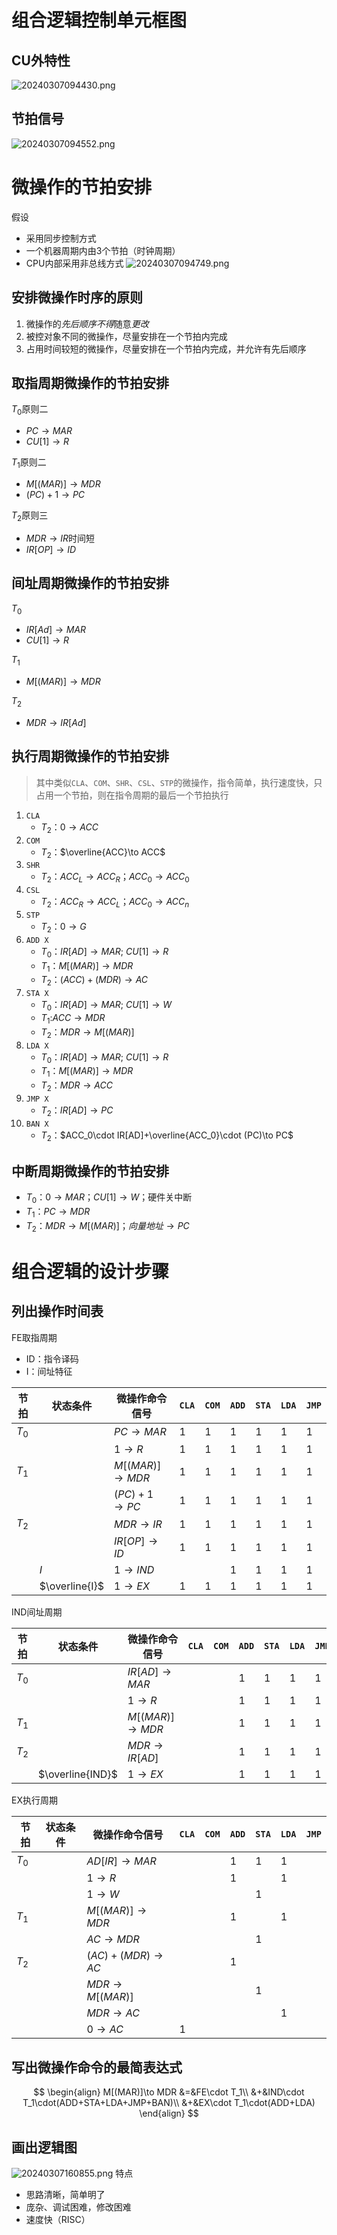 # 组合逻辑控制单元框图

## CU外特性


![20240307094430.png](../../attachment/Pasted%20image%2020240307094430.png)

## 节拍信号

![20240307094552.png](../../attachment/Pasted%20image%2020240307094552.png)

# 微操作的节拍安排

假设

- 采用同步控制方式
- 一个机器周期内由3个节拍（时钟周期）
- CPU内部采用非总线方式
![20240307094749.png](../../attachment/Pasted%20image%2020240307094749.png)

## 安排微操作时序的原则

1. 微操作的*先后顺序不得*随意*更改*
2. 被控对象不同的微操作，尽量安排在一个节拍内完成
3. 占用时间较短的微操作，尽量安排在一个节拍内完成，并允许有先后顺序

## 取指周期微操作的节拍安排

$T_0$原则二

- $PC\to MAR$
- $CU[1]\to R$

$T_1$原则二

- $M[(MAR)]\to MDR$
- $(PC)+1\to PC$

$T_2$原则三

- $MDR\to IR$时间短
- $IR[OP]\to ID$

## 间址周期微操作的节拍安排

$T_0$

- $IR[Ad]\to MAR$
- $CU[1]\to R$

$T_1$

- $M[(MAR)]\to MDR$

$T_2$

- $MDR\to IR[Ad]$

## 执行周期微操作的节拍安排

> 其中类似`CLA`、`COM`、`SHR`、`CSL`、`STP`的微操作，指令简单，执行速度快，只占用一个节拍，则在指令周期的最后一个节拍执行

1. `CLA`
   - $T_2$：$0\to ACC$
2. `COM`
   - $T_2$：$\overline{ACC}\to ACC$
3. `SHR`
   - $T_2$：$ACC_L\to ACC_R$；$ACC_0\to ACC_0$
4. `CSL`
   - $T_2$：$ACC_R\to ACC_L$；$ACC_0\to ACC_n$
5. `STP`
   - $T_2$：$0\to G$
6. `ADD X`
   - $T_0$：$IR[AD]\to MAR$; $CU[1]\to R$
   - $T_1$：$M[(MAR)]\to MDR$
   - $T_2$：$(ACC)+(MDR)\to AC$
7. `STA X`
   - $T_0$：$IR[AD]\to MAR$; $CU[1]\to W$
   - $T_1$:$ACC\to MDR$
   - $T_2$：$MDR\to M[(MAR)]$
8. `LDA X`
   - $T_0$：$IR[AD]\to MAR$; $CU[1]\to R$
   - $T_1$：$M[(MAR)]\to MDR$
   - $T_2$：$MDR\to ACC$
9. `JMP X`
   - $T_2$：$IR[AD]\to PC$
10. `BAN X`
    - $T_2$：$ACC_0\cdot IR[AD]+\overline{ACC_0}\cdot (PC)\to PC$

## 中断周期微操作的节拍安排

- $T_0$：$0\to MAR$；$CU[1]\to W$；硬件关中断
- $T_1$：$PC\to MDR$
- $T_2$：$MDR\to M[(MAR)]$；$向量地址\to PC$

# 组合逻辑的设计步骤

## 列出操作时间表

FE取指周期

- ID：指令译码
- I：间址特征

| 节拍  | 状态条件       | 微操作命令信号    | `CLA` | `COM` | `ADD` | `STA` | `LDA` | `JMP` |
| ----- | -------------- | ----------------- | ----- | ----- | ----- | ----- | ----- | ----- |
| $T_0$ |                | $PC\to MAR$       | 1     | 1     | 1     | 1     | 1     | 1     |
|       |                | $1\to R$          | 1     | 1     | 1     | 1     | 1     | 1     |
| $T_1$ |                | $M[(MAR)]\to MDR$ | 1     | 1     | 1     | 1     | 1     | 1     |
|       |                | $(PC)+1\to PC$    | 1     | 1     | 1     | 1     | 1     | 1     |
| $T_2$ |                | $MDR\to IR$       | 1     | 1     | 1     | 1     | 1     | 1     |
|       |                | $IR[OP]\to ID$    | 1     | 1     | 1     | 1     | 1     | 1     |
|       | $I$            | $1\to IND$        |       |       | 1     | 1     | 1     | 1     |
|       | $\overline{I}$ | $1\to EX$         | 1     | 1     | 1     | 1     | 1     | 1     |

IND间址周期

| 节拍  | 状态条件         | 微操作命令信号    | `CLA` | `COM` | `ADD` | `STA` | `LDA` | `JMP` |
| ----- | ---------------- | ----------------- | ----- | ----- | ----- | ----- | ----- | ----- |
| $T_0$ |                  | $IR[AD]\to MAR$   |       |       | 1     | 1     | 1     | 1     |
|       |                  | $1\to R$          |       |       | 1     | 1     | 1     | 1     |
| $T_1$ |                  | $M[(MAR)]\to MDR$ |       |       | 1     | 1     | 1     | 1     |
| $T_2$ |                  | $MDR\to IR[AD]$   |       |       | 1     | 1     | 1     | 1     |
|       | $\overline{IND}$ | $1\to EX$         |       |       | 1     | 1     | 1     | 1     |

EX执行周期

| 节拍  | 状态条件 | 微操作命令信号     | `CLA` | `COM` | `ADD` | `STA` | `LDA` | `JMP` |
| ----- | -------- | ------------------ | ----- | ----- | ----- | ----- | ----- | ----- |
| $T_0$ |          | $AD[IR]\to MAR$    |       |       | 1     | 1     | 1     |       |
|       |          | $1\to R$           |       |       | 1     |       | 1     |       |
|       |          | $1\to W$           |       |       |       | 1     |       |       |
| $T_1$ |          | $M[(MAR)]\to MDR$  |       |       | 1     |       | 1     |       |
|       |          | $AC\to MDR$        |       |       |       | 1     |       |       |
| $T_2$ |          | $(AC)+(MDR)\to AC$ |       |       | 1     |       |       |       |
|       |          | $MDR\to M[(MAR)]$  |       |       |       | 1     |       |       |
|       |          | $MDR\to AC$        |       |       |       |       | 1     |       |
|       |          | $0\to AC$          | 1     |       |       |       |       |       |

## 写出微操作命令的最简表达式

$$
\begin{align}
M[(MAR)]\to MDR
    &=&FE\cdot T_1\\
    &+&IND\cdot T_1\cdot(ADD+STA+LDA+JMP+BAN)\\
    &+&EX\cdot T_1\cdot(ADD+LDA)
\end{align}
$$

## 画出逻辑图

![20240307160855.png](../../attachment/Pasted%20image%2020240307160855.png)
特点
- 思路清晰，简单明了
- 庞杂、调试困难，修改困难
- 速度快（RISC）